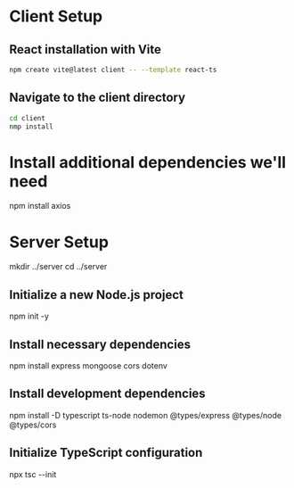 # Client Setup
## React installation with Vite
```bash
npm create vite@latest client -- --template react-ts
```

## Navigate to the client directory
```bash
cd client
nmp install
```

# Install additional dependencies we'll need
npm install axios

# Server Setup
mkdir ../server
cd ../server

## Initialize a new Node.js project
npm init -y

## Install necessary dependencies
npm install express mongoose cors dotenv

## Install development dependencies
npm install -D typescript ts-node nodemon @types/express @types/node @types/cors

## Initialize TypeScript configuration
npx tsc --init